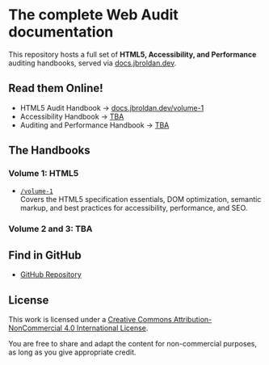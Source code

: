 # The complete Web Audit documentation

This repository hosts a full set of **HTML5, Accessibility, and Performance** auditing handbooks, served via [docs.jbroldan.dev](https://docs.jbroldan.dev).

## Read them Online!

- HTML5 Audit Handbook → [docs.jbroldan.dev/volume-1](https://docs.jbroldan.dev/volume-1)  
- Accessibility Handbook → [TBA](https://docs.jbroldan.dev/volume-2)
- Auditing and Performance Handbook → [TBA](https://docs.jbroldan.dev/volume-3)

## The Handbooks

### Volume 1: HTML5
- [`/volume-1`](./volume-1/)  
  Covers the HTML5 specification essentials, DOM optimization, semantic markup, and best practices for accessibility, performance, and SEO.

### Volume 2 and 3: TBA

## Find in GitHub

- [GitHub Repository](https://github.com/dysk0zero/Web-Audit-Documentation.git)  

## License

This work is licensed under a
[Creative Commons Attribution-NonCommercial 4.0 International License](https://creativecommons.org/licenses/by-nc/4.0/).

You are free to share and adapt the content for non-commercial purposes, as long as you give appropriate credit.